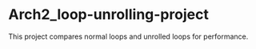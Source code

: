 # Arch2_loop-unrolling-project
This project compares normal loops and unrolled loops for performance.
